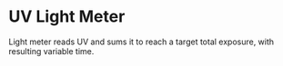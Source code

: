 # UV Light Meter

Light meter reads UV and sums it to reach a target total
exposure, with resulting variable time.
